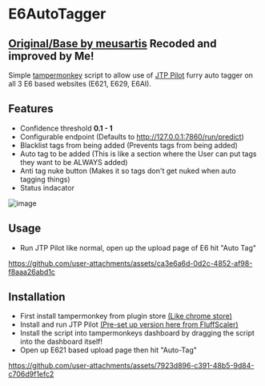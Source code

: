 # E6AutoTagger

## [Original/Base by meusartis](https://github.com/Meus-Artis/e6AutoTagger) Recoded and improved by Me!


Simple [tampermonkey](https://www.tampermonkey.net/) script to allow use of [JTP Pilot](https://huggingface.co/RedRocket/JointTaggerProject) furry auto tagger on all 3 E6 based websites (E621, E629, E6AI).


## Features
* Confidence threshold **0.1 - 1**
* Configurable endpoint (Defaults to http://127.0.0.1:7860/run/predict)
* Blacklist tags from being added (Prevents tags from being added)
* Auto tag to be added (This is like a section where the User can put tags they want to be ALWAYS added)
* Anti tag nuke button (Makes it so tags don't get nuked when auto tagging things)
* Status indacator

![image](https://github.com/user-attachments/assets/e1a7e8b7-53af-415f-8a3b-5c56f3ede74e)

  
## Usage
* Run JTP Pilot like normal, open up the upload page of E6 hit "Auto Tag"


https://github.com/user-attachments/assets/ca3e6a6d-0d2c-4852-af98-f8aaa26abd1c


## Installation

* First install tampermonkey from plugin store [(Like chrome store)](https://chromewebstore.google.com/detail/tampermonkey/dhdgffkkebhmkfjojejmpbldmpobfkfo)
* Install and run JTP Pilot [(Pre-set up version here from FluffScaler)](https://files.catbox.moe/tgkbh4.7z)
* Install the script into tampermonkeys dashboard by dragging the script into the dashboard itself!
* Open up E621 based upload page then hit "Auto-Tag" 

https://github.com/user-attachments/assets/7923d896-c391-48b5-9d84-c706d9f1efc2

